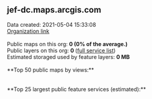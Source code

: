 <h2>jef-dc.maps.arcgis.com</h2> Data created: 2021-05-04 15:33:08 <br /><a target='new' href='https://jef-dc.maps.arcgis.com'>Organization link</a><br /><br />Public maps on this org: <b>0 (0% of the average.)</b><br />Public layers on this org: <b>0 </b>(<a target='new' href='https://services.arcgis.com/fvcQL6aAROZmzpyh/ArcGIS/rest/services'>full service list</a>)<br />Estimated storaged used by feature layers: <b>0 MB</b><br /><br />**Top 50 public maps by views:**<br /><br /><br />**Top 25 largest public feature services (estimated):**<br />